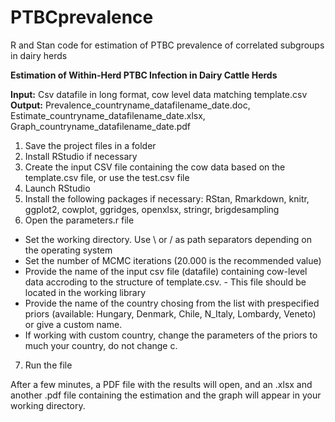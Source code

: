 # PTBCprevalence
R and Stan code for estimation of PTBC prevalence of correlated subgroups in dairy herds

**Estimation of Within-Herd PTBC Infection in Dairy Cattle Herds**

**Input:** Csv datafile in long format, cow level data matching template.csv
**Output:** Prevalence_countryname_datafilename_date.doc, Estimate_countryname_datafilename_date.xlsx, Graph_countryname_datafilename_date.pdf 

1. Save the project files in a folder
2. Install RStudio if necessary
3. Create the input CSV file containing the cow data based on the template.csv file, or use the test.csv file
4. Launch RStudio
5. Install the following packages if necessary: RStan, Rmarkdown, knitr, ggplot2, cowplot, ggridges, openxlsx, stringr, brigdesampling
6. Open the parameters.r file
- Set the working directory. Use \ or / as path separators depending on the operating system
- Set the number of MCMC iterations (20.000 is the recommended value)
- Provide the name of the input csv file (datafile) containing cow-level data accroding to the structure of template.csv.      - This file should be located in the working library
- Provide the name of the country chosing from the list with prespecified priors (available: Hungary, Denmark, Chile, N_Italy, Lombardy, Veneto) or give a custom name.
- If working with custom country, change the parameters of the priors to much your country, do not change c.
7. Run the file

After a few minutes, a PDF file with the results will open, and an .xlsx and another .pdf file containing the estimation and the graph will appear in your working directory.
